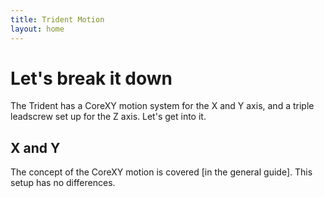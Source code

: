 ```yaml
---
title: Trident Motion
layout: home
---
```


# Let's break it down
The Trident has a CoreXY motion system for the X and Y axis, and a triple leadscrew set up for the Z axis. Let's get into it.

## X and Y
The concept of the CoreXY motion is covered [in the general guide]. This setup has no differences.

[the general guide]: https://intervade.github.io/fff-guide/movement-intro.html
